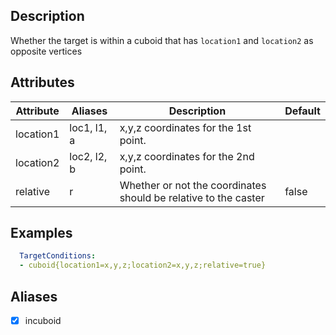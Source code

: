 ## Description
Whether the target is within a cuboid that has `location1` and `location2` as opposite vertices


## Attributes

| Attribute | Aliases   | Description                                                          | Default |
|-----------|-----------|----------------------------------------------------------------------|---------|
| location1 | loc1, l1, a | x,y,z coordinates for the 1st point.                               |         |
| location2 | loc2, l2, b | x,y,z coordinates for the 2nd point.                               |         |
| relative  | r           | Whether or not the coordinates should be relative to the caster    | false   |


## Examples
```yaml
  TargetConditions:
  - cuboid{location1=x,y,z;location2=x,y,z;relative=true}
```


## Aliases
- [x] incuboid